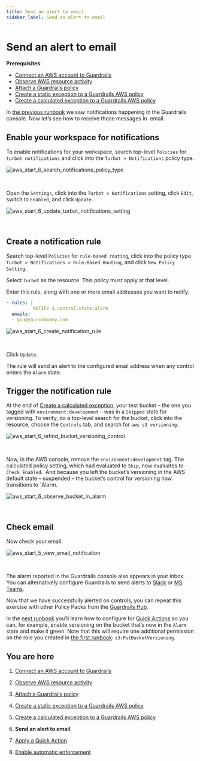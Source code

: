 ```yaml
---
title: Send an alert to email
sidebar_label: Send an alert to email
---
```



# Send an alert to email

**Prerequisites**: 

- [Connect an AWS account to Guardrails](/guardrails/docs/runbooks/getting-started-aws/connect-an-account/)
- [Observe AWS resource activity](/guardrails/docs/runbooks/getting-started-aws/observe-aws-activity/)
- [Attach a Guardrails policy](/guardrails/docs/runbooks/getting-started-aws/attach-a-policy/)
- [Create a static exception to a Guardrails AWS policy](/guardrails/docs/runbooks/getting-started-aws/create-static-exception/)
- [Create a calculated exception to a Guardrails AWS policy](/guardrails/docs/runbooks/getting-started-aws/create-calculated-exception/)


In [the previous runbook](/guardrails/docs/runbooks/getting-started-aws/create-calculated-exception) we saw notifications happening in the Guardrails console. Now let’s see how to receive those messages in  email. 

## Enable your workspace for notifications

  
To enable notifications for your workspace, search top-level `Policies` for `turbot notifications` and click into the `Turbot > Notifications` policy type.  
<p><img alt="aws_start_6_search_notifications_policy_type" src="/images/docs/guardrails/runbooks/getting-started-aws/send-alert-to-email/aws-start-6-search-notifications-policy-type.png"/></p><br/>  


Open the `Settings`, click into the `Turbot > Notifications` setting, click `Edit`, switch to `Enabled`, and click `Update`.  
<p><img alt="aws_start_6_update_turbot_notifications_setting" src="/images/docs/guardrails/runbooks/getting-started-aws/send-alert-to-email/aws-start-6-update-turbot-notifications-setting.png"/></p><br/>

## Create a notification rule

Search top-level `Policies` for `rule-based routing`, click into the policy type `Turbot > Notifications > Rule-Based Routing`, and click `New Policy Setting`.  
  
Select `Turbot` as the resource. This policy must apply at that level.  
  
Enter this rule, along with one or more email addresses you want to notify.  
  
```yaml
- rules: |
          NOTIFY $.control.state:alarm
  emails:
  - you@yourcompany.com  
```  
<p><img alt="aws_start_6_create_notification_rule" src="/images/docs/guardrails/runbooks/getting-started-aws/send-alert-to-email/aws-start-6-create-notification-rule.png"/></p><br/>

Click `Update`.  


The rule will send an alert to the configured email address when any control enters the `Alarm` state.

## Trigger the notification rule

At the end of [Create a calculated exception](/guardrails/docs/integrations/aws/getting-started-aws/create_calculated_exception), your test bucket – the one you tagged with `environment:development` – was in a `Skipped` state for versioning. To verify, do a top-level search for the bucket, click into the resource, choose the `Controls` tab, and search for `aws s3 versioning`.
<p><img alt="aws_start_6_refind_bucket_versioning_control" src="/images/docs/guardrails/runbooks/getting-started-aws/send-alert-to-email/aws-start-6-refind-bucket-versioning-control.png"/></p><br/>

Now, in the AWS console, remove the `environment:development` tag. The calculated policy setting, which had evaluated to `Skip`, now evaluates to `Check Enabled`.  And because you left the bucket’s versioning in the AWS default state – suspended – the bucket’s control for versioning now transitions to `Alarm.   
<p><img alt="aws_start_6_observe_bucket_in_alarm" src="/images/docs/guardrails/runbooks/getting-started-aws/send-alert-to-email/aws-start-6-observe-bucket-in-alarm.png"/></p><br/>  


## Check email

  
Now check your email.
<p><img alt="aws_start_5_view_email_notification" src="/images/docs/guardrails/runbooks/getting-started-aws/send-alert-to-email/aws-start-5-view-email-notification.png"/></p><br/>

  
The alarm reported in the Guardrails console also appears in your inbox. You can alternatively configure Guardrails to send alerts to [Slack]([https://turbot.com/guardrails/docs/guides/notifications/templates#example-slack-template](https://turbot.com/guardrails/docs/guides/notifications/templates#example-slack-template)) or [MS Teams](https://turbot.com/guardrails/docs/guides/notifications/templates#example-ms-teams-template).

Now that we have successfully alerted on controls, you can repeat this exercise with other Policy Packs from the [Guardrails Hub](hub.guardrails.com). 

In the [next runbook](/guardrails/docs/runbooks/getting-started-aws/apply-quick-action) you’ll learn how to configure for [Quick Actions]([/guardrails/docs/guides/quick-actions](https://turbot.com/guardrails/docs/guides/quick-actions#enabling-quick-actions)) so you can, for example, enable versioning on the bucket that’s now in the `Alarm` state and make it green. Note that this will require one additional permission on the role you created in [the first runbook]([/](https://turbot.com/guardrails/docs/guides/notifications/templates#example-slack-template)guardrails/docs/runbooks/getting-started-aws/connect-an-account): `s3:PutBucketVersioning`. 


## You are here

1. [Connect an AWS account to Guardrails](/guardrails/docs/runbooks/getting-started-aws/connect-an-account/)

2. [Observe AWS resource activity](/guardrails/docs/runbooks/getting-started-aws/observe-aws-activity/)

3. [Attach a Guardrails policy](/guardrails/docs/runbooks/getting-started-aws/attach-a-policy/)

4. [Create a static exception to a Guardrails AWS policy](/guardrails/docs/runbooks/getting-started-aws/create-static-exception/)

5. [Create a calculated exception to a Guardrails AWS policy](/guardrails/docs/runbooks/getting-started-aws/create-calculated-exception/)

6. **Send an alert to email**

7. [Apply a Quick Action](/guardrails/docs/runbooks/getting-started-aws/apply-quick-action/)

8. [Enable automatic enforcement](/guardrails/docs/runbooks/getting-started-aws/enable-enforcement/)

